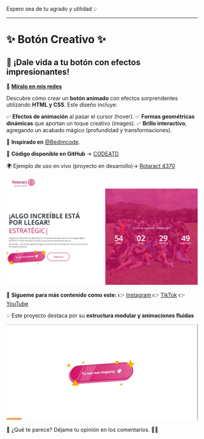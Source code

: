 Espero sea de tu agrado y utilidad 💡

---

# ✨ Botón Creativo ✨
## 🚀 ¡Dale vida a tu botón con efectos impresionantes!

🎥 **[Míralo en mis redes](https://bio.link/codeatd/)**

Descubre cómo crear un **botón animado** con efectos sorprendentes utilizando **HTML y CSS**. Este diseño incluye:

✅ **Efectos de animación** al pasar el cursor (hover).
✅ **Formas geométricas dinámicas** que aportan un toque creativo (images).
✅ **Brillo interactivo**, agregando un acabado mágico (profundidad y transformaciones).

🔹 **Inspirado en** [@Bedimcode](https://www.youtube.com/@Bedimcode).

💾 **Código disponible en GitHub** → [CODEATD](https://github.com/CODEATD/creative-button)

🌍 Ejemplo de uso en vivo (proyecto en desarrollo)→ [Rotaract 4370](https://rotaract4370.org/)

![Example img](/example.jpeg)

📌 **Sígueme para más contenido como este:**
👉 [Instagram](https://www.instagram.com/codeatd/)
👉 [TikTok](https://www.tiktok.com/@codeatd)
👉 [YouTube](https://www.youtube.com/@codeatd)

💡 Este proyecto destaca por su **estructura modular y animaciones fluidas**

![preview img](/preview.jpg)

🔗 ¿Qué te parece? Déjame tu opinión en los comentarios. 🚀💙